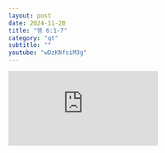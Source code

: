 ```yaml
---
layout: post
date: 2024-11-20
title: "행 6:1-7"
category: "qt"
subtitle: ""
youtube: "wDzKNfsiM3g"
---
```


<div class="youtube margin-large">
    <iframe src="https://www.youtube.com/embed/wDzKNfsiM3g" title="YouTube video player" frameborder="0" allow="accelerometer; autoplay; clipboard-write; encrypted-media; gyroscope; picture-in-picture; web-share" allowfullscreen></iframe>
</div>

